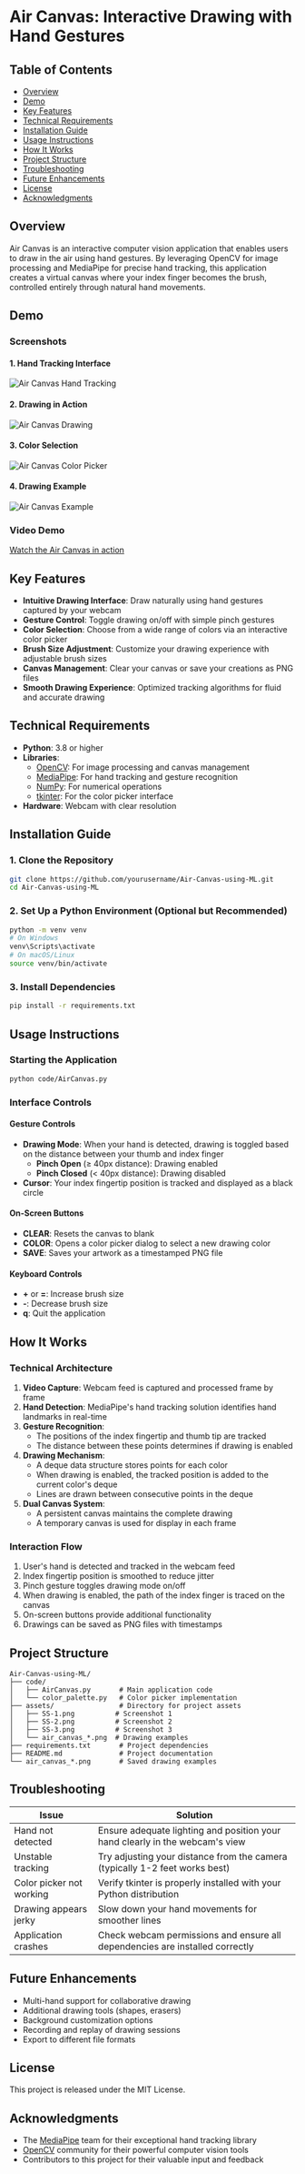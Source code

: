 # Air Canvas: Interactive Drawing with Hand Gestures

## Table of Contents
- [Overview](#overview)
- [Demo](#demo)
- [Key Features](#key-features)
- [Technical Requirements](#technical-requirements)
- [Installation Guide](#installation-guide)
- [Usage Instructions](#usage-instructions)
- [How It Works](#how-it-works)
- [Project Structure](#project-structure)
- [Troubleshooting](#troubleshooting)
- [Future Enhancements](#future-enhancements)
- [License](#license)
- [Acknowledgments](#acknowledgments)

## Overview

Air Canvas is an interactive computer vision application that enables users to draw in the air using hand gestures. By leveraging OpenCV for image processing and MediaPipe for precise hand tracking, this application creates a virtual canvas where your index finger becomes the brush, controlled entirely through natural hand movements.

## Demo

### Screenshots

#### 1. Hand Tracking Interface
![Air Canvas Hand Tracking](assets/SS-1.png)

#### 2. Drawing in Action
![Air Canvas Drawing](assets/SS-2.png)

#### 3. Color Selection
![Air Canvas Color Picker](assets/SS-3.png)

#### 4. Drawing Example
![Air Canvas Example](assets/air_canvas_1747660542.png)

### Video Demo
[Watch the Air Canvas in action](https://youtube.com/watch?v=your-video-id)

## Key Features

- **Intuitive Drawing Interface**: Draw naturally using hand gestures captured by your webcam
- **Gesture Control**: Toggle drawing on/off with simple pinch gestures
- **Color Selection**: Choose from a wide range of colors via an interactive color picker
- **Brush Size Adjustment**: Customize your drawing experience with adjustable brush sizes
- **Canvas Management**: Clear your canvas or save your creations as PNG files
- **Smooth Drawing Experience**: Optimized tracking algorithms for fluid and accurate drawing

## Technical Requirements

- **Python**: 3.8 or higher
- **Libraries**:
  - [OpenCV](https://opencv.org/): For image processing and canvas management
  - [MediaPipe](https://mediapipe.dev/): For hand tracking and gesture recognition
  - [NumPy](https://numpy.org/): For numerical operations
  - [tkinter](https://docs.python.org/3/library/tkinter.html): For the color picker interface
- **Hardware**: Webcam with clear resolution

## Installation Guide

### 1. Clone the Repository

```bash
git clone https://github.com/yourusername/Air-Canvas-using-ML.git
cd Air-Canvas-using-ML
```

### 2. Set Up a Python Environment (Optional but Recommended)

```bash
python -m venv venv
# On Windows
venv\Scripts\activate
# On macOS/Linux
source venv/bin/activate
```

### 3. Install Dependencies

```bash
pip install -r requirements.txt
```

## Usage Instructions

### Starting the Application

```bash
python code/AirCanvas.py
```

### Interface Controls

#### Gesture Controls
- **Drawing Mode**: When your hand is detected, drawing is toggled based on the distance between your thumb and index finger
  - **Pinch Open** (≥ 40px distance): Drawing enabled
  - **Pinch Closed** (< 40px distance): Drawing disabled
- **Cursor**: Your index fingertip position is tracked and displayed as a black circle

#### On-Screen Buttons
- **CLEAR**: Resets the canvas to blank
- **COLOR**: Opens a color picker dialog to select a new drawing color
- **SAVE**: Saves your artwork as a timestamped PNG file

#### Keyboard Controls
- **+** or **=**: Increase brush size
- **-**: Decrease brush size
- **q**: Quit the application

## How It Works

### Technical Architecture

1. **Video Capture**: Webcam feed is captured and processed frame by frame
2. **Hand Detection**: MediaPipe's hand tracking solution identifies hand landmarks in real-time
3. **Gesture Recognition**: 
   - The positions of the index fingertip and thumb tip are tracked
   - The distance between these points determines if drawing is enabled
4. **Drawing Mechanism**:
   - A deque data structure stores points for each color
   - When drawing is enabled, the tracked position is added to the current color's deque
   - Lines are drawn between consecutive points in the deque
5. **Dual Canvas System**:
   - A persistent canvas maintains the complete drawing
   - A temporary canvas is used for display in each frame

### Interaction Flow

1. User's hand is detected and tracked in the webcam feed
2. Index fingertip position is smoothed to reduce jitter
3. Pinch gesture toggles drawing mode on/off
4. When drawing is enabled, the path of the index finger is traced on the canvas
5. On-screen buttons provide additional functionality
6. Drawings can be saved as PNG files with timestamps

## Project Structure

```
Air-Canvas-using-ML/
├── code/
│   ├── AirCanvas.py       # Main application code
│   └── color_palette.py   # Color picker implementation
├── assets/                # Directory for project assets
│   ├── SS-1.png          # Screenshot 1
│   ├── SS-2.png          # Screenshot 2
│   ├── SS-3.png          # Screenshot 3
│   └── air_canvas_*.png  # Drawing examples
├── requirements.txt       # Project dependencies
├── README.md              # Project documentation
└── air_canvas_*.png       # Saved drawing examples
```

## Troubleshooting

| Issue | Solution |
|-------|----------|
| Hand not detected | Ensure adequate lighting and position your hand clearly in the webcam's view |
| Unstable tracking | Try adjusting your distance from the camera (typically 1-2 feet works best) |
| Color picker not working | Verify tkinter is properly installed with your Python distribution |
| Drawing appears jerky | Slow down your hand movements for smoother lines |
| Application crashes | Check webcam permissions and ensure all dependencies are installed correctly |

## Future Enhancements

- Multi-hand support for collaborative drawing
- Additional drawing tools (shapes, erasers)
- Background customization options
- Recording and replay of drawing sessions
- Export to different file formats

## License

This project is released under the MIT License.

## Acknowledgments

- The [MediaPipe](https://mediapipe.dev/) team for their exceptional hand tracking library
- [OpenCV](https://opencv.org/) community for their powerful computer vision tools
- Contributors to this project for their valuable input and feedback 
